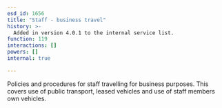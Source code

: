 ```yaml
---
esd_id: 1656
title: "Staff - business travel"
history: >-
  Added in version 4.0.1 to the internal service list.
function: 119
interactions: []
powers: []
internal: true

---
```


Policies and procedures for staff travelling for business purposes.  This covers use of public transport, leased vehicles and use of staff members own vehicles.

